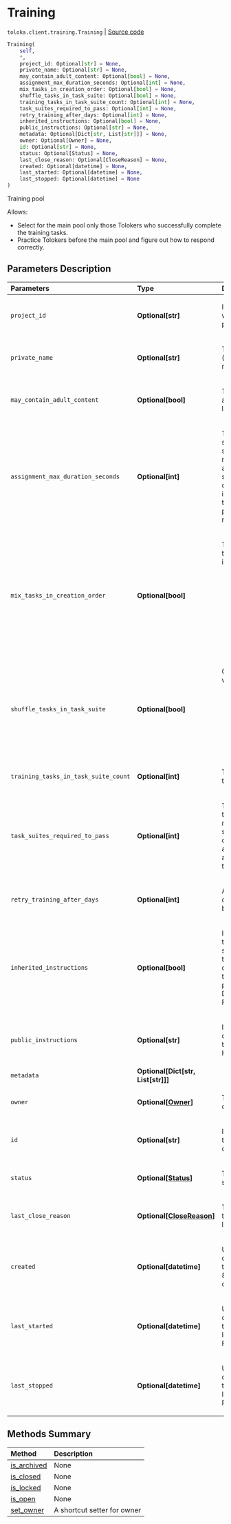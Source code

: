 # Training
`toloka.client.training.Training` | [Source code](https://github.com/Toloka/toloka-kit/blob/v1.1.0.post1/src/client/training.py#L11)

```python
Training(
    self,
    *,
    project_id: Optional[str] = None,
    private_name: Optional[str] = None,
    may_contain_adult_content: Optional[bool] = None,
    assignment_max_duration_seconds: Optional[int] = None,
    mix_tasks_in_creation_order: Optional[bool] = None,
    shuffle_tasks_in_task_suite: Optional[bool] = None,
    training_tasks_in_task_suite_count: Optional[int] = None,
    task_suites_required_to_pass: Optional[int] = None,
    retry_training_after_days: Optional[int] = None,
    inherited_instructions: Optional[bool] = None,
    public_instructions: Optional[str] = None,
    metadata: Optional[Dict[str, List[str]]] = None,
    owner: Optional[Owner] = None,
    id: Optional[str] = None,
    status: Optional[Status] = None,
    last_close_reason: Optional[CloseReason] = None,
    created: Optional[datetime] = None,
    last_started: Optional[datetime] = None,
    last_stopped: Optional[datetime] = None
)
```

Training pool


Allows:
 - Select for the main pool only those Tolokers who successfully complete the training tasks.
 - Practice Tolokers before the main pool and figure out how to respond correctly.

## Parameters Description

| Parameters | Type | Description |
| :----------| :----| :-----------|
`project_id`|**Optional\[str\]**|<p>ID of the project to which the training pool belongs.</p>
`private_name`|**Optional\[str\]**|<p>Training pool name (only visible to the requester).</p>
`may_contain_adult_content`|**Optional\[bool\]**|<p>The presence of adult content in learning tasks.</p>
`assignment_max_duration_seconds`|**Optional\[int\]**|<p>Time to complete a set of tasks in seconds. It is recommended to allocate at least 60 seconds for a set of tasks (taking into account the time for loading the page, sending responses).</p>
`mix_tasks_in_creation_order`|**Optional\[bool\]**|<p>The order in which tasks are included in sets:</p> <ul> <li>True - Default behavior. Include tasks in sets in the order they were loaded.</li> <li>False - Include tasks in sets in random order.</li> </ul>
`shuffle_tasks_in_task_suite`|**Optional\[bool\]**|<p>Order of tasks within the task set:</p> <ul> <li>true - Random. Default behavior.</li> <li>false - The order in which the tasks were loaded.</li> </ul>
`training_tasks_in_task_suite_count`|**Optional\[int\]**|<p>The number of tasks in the set.</p>
`task_suites_required_to_pass`|**Optional\[int\]**|<p>The number of task suites that must be successfully completed to assign a skill and access the main tasks.</p>
`retry_training_after_days`|**Optional\[int\]**|<p>After how many days the replay will become available.</p>
`inherited_instructions`|**Optional\[bool\]**|<p>Indicates whether to use a project statement. If training need their own instruction, then specify it in public_instructions. Default value - False.</p>
`public_instructions`|**Optional\[str\]**|<p>Instructions for completing training tasks. May contain HTML markup.</p>
`metadata`|**Optional\[Dict\[str, List\[str\]\]\]**|
`owner`|**Optional\[[Owner](toloka.client.owner.Owner.md)\]**|<p>Training pool owner.</p>
`id`|**Optional\[str\]**|<p>Internal ID of the training pool. Read only.</p>
`status`|**Optional\[[Status](toloka.client.training.Training.Status.md)\]**|<p>Training pool status. Read only.</p>
`last_close_reason`|**Optional\[[CloseReason](toloka.client.training.Training.CloseReason.md)\]**|<p>The reason the training pool was last closed.</p>
`created`|**Optional\[datetime\]**|<p>UTC date and time of creation of the training pool in ISO 8601 format. Read only.</p>
`last_started`|**Optional\[datetime\]**|<p>UTC date and time of the last start of the training pool in ISO 8601 format. Read only.</p>
`last_stopped`|**Optional\[datetime\]**|<p>UTC date and time of the last stop of the training pool in ISO 8601 format. Read only.</p>
## Methods Summary

| Method | Description |
| :------| :-----------|
[is_archived](toloka.client.training.Training.is_archived.md)| None
[is_closed](toloka.client.training.Training.is_closed.md)| None
[is_locked](toloka.client.training.Training.is_locked.md)| None
[is_open](toloka.client.training.Training.is_open.md)| None
[set_owner](toloka.client.training.codegen_setter_for_owner.md)| A shortcut setter for owner
